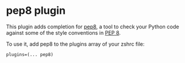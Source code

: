 # pep8 plugin

This plugin adds completion for [pep8](https://pep8.readthedocs.io/en/release-1.7.x/#), a tool to check your Python code against some of the style conventions in [PEP 8](http://www.python.org/dev/peps/pep-0008/).

To use it, add pep8 to the plugins array of your zshrc file:

```
plugins=(... pep8)
```
